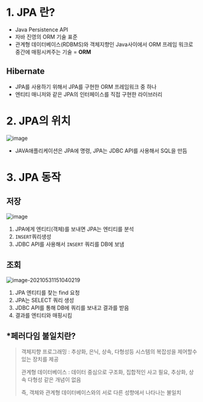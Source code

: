 # 1. JPA 란?

- Java Persistence API
- 자바 진영의 ORM 기술 표준
- 관계형 데이터베이스(RDBMS)와 객체지향인 Java사이에서 ORM 프레임 워크로 중간에 매핑시켜주는 기술 = **ORM**

## Hibernate

- JPA를 사용하기 위해서 JPA를 구현한 ORM 프레임워크 중 하나
- 엔티티 매니저와 같은 JPA의 인터페이스를 직접 구현한 라이브러리

# 2. JPA의 위치

![image](https://user-images.githubusercontent.com/57162257/120147661-f8deea80-c221-11eb-9e8a-0c36aa0e5a10.png)

- JAVA애플리케이션은 JPA에 명령, JPA는 JDBC API를 사용해서 SQL을 만듬

# 3. JPA 동작

## 저장

![image](https://user-images.githubusercontent.com/57162257/120147856-4a877500-c222-11eb-82cc-a03db1808e06.png)

1. JPA에게 엔티티(객체)를 보내면 JPA는 엔티티를 분석
2. `INSERT`쿼리생성
3. JDBC API를 사용해서 `INSERT` 쿼리를 DB에 보냄



## 조회

![image-20210531151040219](C:\Users\leehyunjong\AppData\Roaming\Typora\typora-user-images\image-20210531151040219.png)

1. JPA 엔티티를 찾는 find 요청
2. JPA는 SELECT 쿼리 생성
3. JDBC API를 통해 DB에 쿼리를 보내고 결과를 받음
4. 결과를 엔티티와 매핑시킴



## *페러다임 불일치란?

> 객체지향 프로그래밍 : 추상화, 은닉, 상속, 다형성등 시스템의 복잡성을 제어할수 있는 장치를 제공
>
> 관계형 데이터베이스 : 데이터 중심으로 구조화, 집합적인 사고 필요,  추상화, 상속 다형성 같은 개념이 없음
>
> 즉, 객체와 관계형 데이터베이스와의 서로 다른 성향에서 나타나는 불일치

